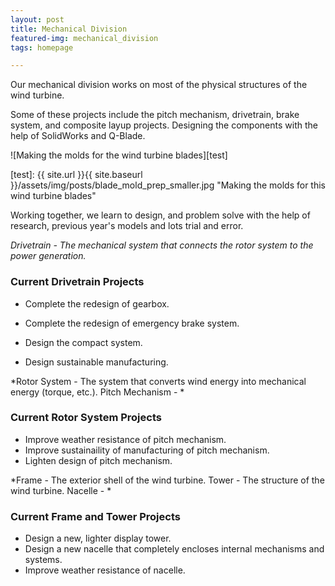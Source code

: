 ```yaml
---
layout: post
title: Mechanical Division
featured-img: mechanical_division
tags: homepage

---
```


Our mechanical division works on most of the physical structures of the wind turbine. 

Some of these projects include the pitch mechanism, drivetrain, brake system, and composite layup projects. Designing the components with the help of SolidWorks and Q-Blade.

![Making the molds for the wind turbine blades][test]

[test]: {{ site.url }}{{ site.baseurl }}/assets/img/posts/blade_mold_prep_smaller.jpg "Making the molds for this wind turbine blades"

Working together, we learn to design, and problem solve with the help of research, previous year's models and lots trial and error.



*Drivetrain - The mechanical system that connects the rotor system to the power generation.*

### Current Drivetrain Projects

* Complete the redesign of gearbox.

* Complete the redesign of emergency brake system.

* Design the compact system.

* Design sustainable manufacturing.

*Rotor System - The system that converts wind energy into mechanical energy (torque, etc.).
Pitch Mechanism - *

### Current Rotor System Projects

* Improve weather resistance of pitch mechanism.
* Improve sustainaility of manufacturing of pitch mechanism.
* Lighten design of pitch mechanism.

*Frame - The exterior shell of the wind turbine.
Tower - The structure of the wind turbine.
Nacelle - * 

### Current Frame and Tower Projects

* Design a new, lighter display tower.
* Design a new nacelle that completely encloses internal mechanisms and systems.
* Improve weather resistance of nacelle.

